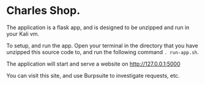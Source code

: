 # Charles Shop.

The application is a flask app, and is designed to be unzipped and run in your Kali vm.

To setup, and run the app. Open your terminal in the directory that you have unzipped this source code to, and run the following command `. run-app.sh`.

The application will start and serve a website on http://127.0.0.1:5000

You can visit this site, and use Burpsuite to investigate requests, etc.
